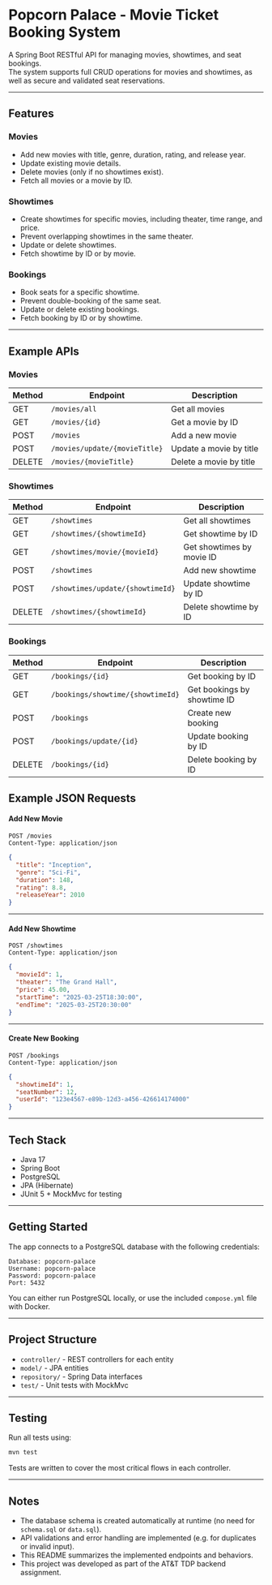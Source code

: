 # Popcorn Palace - Movie Ticket Booking System

A Spring Boot RESTful API for managing movies, showtimes, and seat bookings.  
The system supports full CRUD operations for movies and showtimes, as well as secure and validated seat reservations.

---

## Features

### Movies
- Add new movies with title, genre, duration, rating, and release year.
- Update existing movie details.
- Delete movies (only if no showtimes exist).
- Fetch all movies or a movie by ID.

### Showtimes
- Create showtimes for specific movies, including theater, time range, and price.
- Prevent overlapping showtimes in the same theater.
- Update or delete showtimes.
- Fetch showtime by ID or by movie.

### Bookings
- Book seats for a specific showtime.
- Prevent double-booking of the same seat.
- Update or delete existing bookings.
- Fetch booking by ID or by showtime.

---

## Example APIs

### Movies

| Method | Endpoint                           | Description                 |
|--------|------------------------------------|-----------------------------|
| GET    | `/movies/all`                      | Get all movies              |
| GET    | `/movies/{id}`                     | Get a movie by ID           |
| POST   | `/movies`                          | Add a new movie             |
| POST   | `/movies/update/{movieTitle}`      | Update a movie by title     |
| DELETE | `/movies/{movieTitle}`             | Delete a movie by title     |


### Showtimes

| Method | Endpoint                           | Description                 |
|--------|------------------------------------|-----------------------------|
| GET    | `/showtimes`                       | Get all showtimes           |
| GET    | `/showtimes/{showtimeId}`          | Get showtime by ID          |
| GET    | `/showtimes/movie/{movieId}`       | Get showtimes by movie ID   |
| POST   | `/showtimes`                       | Add new showtime            |
| POST   | `/showtimes/update/{showtimeId}`   | Update showtime by ID       |
| DELETE | `/showtimes/{showtimeId}`          | Delete showtime by ID       |

### Bookings

| Method | Endpoint                          | Description                  |
|--------|-----------------------------------|------------------------------|
| GET    | `/bookings/{id}`                  | Get booking by ID            |
| GET    | `/bookings/showtime/{showtimeId}` | Get bookings by showtime ID  |
| POST   | `/bookings`                       | Create new booking           |
| POST   | `/bookings/update/{id}`           | Update booking by ID         |
| DELETE | `/bookings/{id}`                  | Delete booking by ID         |


## Example JSON Requests

#### Add New Movie

```http
POST /movies
Content-Type: application/json
```

```json
{
  "title": "Inception",
  "genre": "Sci-Fi",
  "duration": 148,
  "rating": 8.8,
  "releaseYear": 2010
}
```

---

#### Add New Showtime

```http
POST /showtimes
Content-Type: application/json
```

```json
{
  "movieId": 1,
  "theater": "The Grand Hall",
  "price": 45.00,
  "startTime": "2025-03-25T18:30:00",
  "endTime": "2025-03-25T20:30:00"
}
```

---

#### Create New Booking

```http
POST /bookings
Content-Type: application/json
```

```json
{
  "showtimeId": 1,
  "seatNumber": 12,
  "userId": "123e4567-e89b-12d3-a456-426614174000"
}
```

---

## Tech Stack

- Java 17  
- Spring Boot  
- PostgreSQL  
- JPA (Hibernate)  
- JUnit 5 + MockMvc for testing

---

## Getting Started

The app connects to a PostgreSQL database with the following credentials:

```
Database: popcorn-palace  
Username: popcorn-palace  
Password: popcorn-palace  
Port: 5432
```

You can either run PostgreSQL locally, or use the included `compose.yml` file with Docker.

---

## Project Structure

- `controller/` - REST controllers for each entity  
- `model/` - JPA entities  
- `repository/` - Spring Data interfaces  
- `test/` - Unit tests with MockMvc

---

## Testing

Run all tests using:

```bash
mvn test
```

Tests are written to cover the most critical flows in each controller.

---

## Notes

- The database schema is created automatically at runtime (no need for `schema.sql` or `data.sql`).
- API validations and error handling are implemented (e.g. for duplicates or invalid input).
- This README summarizes the implemented endpoints and behaviors.
- This project was developed as part of the AT&T TDP backend assignment.
  
